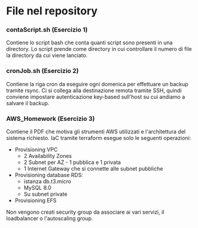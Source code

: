 # File nel repository

### contaScript.sh (Esercizio 1)
Contiene lo script bash che conta quanti script sono presenti in una directory. Lo script prende come directory in cui controllare il numero di file la directory da cui viene lanciato.

### cronJob.sh (Esercizio 2)
Contiene la riga cron da eseguire ogni domenica per effettuare un backup tramite rsync.
Ci si collega alla destinazione remota tramite SSH, quindi conviene impostare autenticazione key-based sull'host su cui andiamo a salvare il backup.

### AWS_Homework (Esercizio 3)
Contiene il PDF che motiva gli strumenti AWS utilizzati e l'architettura del sistema richiesto.
IaC tramite terraform esegue solo le seguenti operazioni:

* Provisioning VPC
  * 2 Availability Zones
  * 2 Subnet per AZ - 1 pubblica e 1 privata
  * 1 Internet Gateway che si connette alle subnet pubbliche
* Provisioning database RDS:
  * istanza db.t3.micro
  * MySQL 8.0
  * Su subnet private
* Provisioning EFS

Non vengono creati security group da associare ai vari servizi, il loadbalancer o l'autoscaling group.
